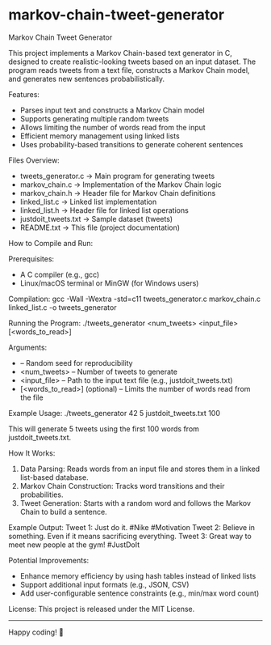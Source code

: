 # markov-chain-tweet-generator
Markov Chain Tweet Generator

This project implements a Markov Chain-based text generator in C, designed to create realistic-looking tweets based on an input dataset. The program reads tweets from a text file, constructs a Markov Chain model, and generates new sentences probabilistically.

Features:
- Parses input text and constructs a Markov Chain model
- Supports generating multiple random tweets
- Allows limiting the number of words read from the input
- Efficient memory management using linked lists
- Uses probability-based transitions to generate coherent sentences

Files Overview:
- tweets_generator.c  -> Main program for generating tweets
- markov_chain.c      -> Implementation of the Markov Chain logic
- markov_chain.h      -> Header file for Markov Chain definitions
- linked_list.c       -> Linked list implementation
- linked_list.h       -> Header file for linked list operations
- justdoit_tweets.txt -> Sample dataset (tweets)
- README.txt          -> This file (project documentation)

How to Compile and Run:

Prerequisites:
- A C compiler (e.g., gcc)
- Linux/macOS terminal or MinGW (for Windows users)

Compilation:
gcc -Wall -Wextra -std=c11 tweets_generator.c markov_chain.c linked_list.c -o tweets_generator

Running the Program:
./tweets_generator <seed> <num_tweets> <input_file> [<words_to_read>]

Arguments:
- <seed> – Random seed for reproducibility
- <num_tweets> – Number of tweets to generate
- <input_file> – Path to the input text file (e.g., justdoit_tweets.txt)
- [<words_to_read>] (optional) – Limits the number of words read from the file

Example Usage:
./tweets_generator 42 5 justdoit_tweets.txt 100

This will generate 5 tweets using the first 100 words from justdoit_tweets.txt.

How It Works:
1. Data Parsing: Reads words from an input file and stores them in a linked list-based database.
2. Markov Chain Construction: Tracks word transitions and their probabilities.
3. Tweet Generation: Starts with a random word and follows the Markov Chain to build a sentence.

Example Output:
Tweet 1: Just do it. #Nike #Motivation
Tweet 2: Believe in something. Even if it means sacrificing everything.
Tweet 3: Great way to meet new people at the gym! #JustDoIt

Potential Improvements:
- Enhance memory efficiency by using hash tables instead of linked lists
- Support additional input formats (e.g., JSON, CSV)
- Add user-configurable sentence constraints (e.g., min/max word count)

License:
This project is released under the MIT License.

---
Happy coding! 🚀

